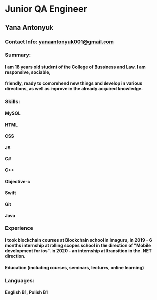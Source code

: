 # Junior QA Engineer
## Yana Antonyuk
### Contact Info: yanaantonyuk001@gmail.com
### Summary:
####  I am 18 years old student of the College of Bussiness and Law. I am responsive, sociable,
####  friendly, ready to comprehend new things and develop in various directions, as well as improve in the already acquired knowledge. 
### Skills:
#### MySQL
#### HTML
#### CSS
#### JS
#### C#
#### C++
#### Objective-c
#### Swift
#### Git
#### Java
### Experience
####  I took blockchain courses at Blockchain school in Imaguru, in 2019 - 6 months internship at rolling scopes school in the direction of "Mobile development for ios". In 2020 - an internship at Itransition in the .NET direction.
#### Education (including courses, seminars, lectures, online learning)
### Languages:
####  English B1, Polish B1


